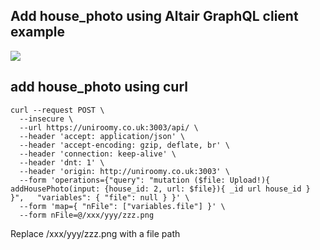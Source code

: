 ## Add house_photo using Altair GraphQL client example 

<a href="./example-upload-altair.png" target="_blank"><img src="./example-upload-altair.png"></a>

## add house_photo using curl

```
curl --request POST \
  --insecure \
  --url https://uniroomy.co.uk:3003/api/ \
  --header 'accept: application/json' \
  --header 'accept-encoding: gzip, deflate, br' \
  --header 'connection: keep-alive' \
  --header 'dnt: 1' \
  --header 'origin: http://uniroomy.co.uk:3003' \
  --form 'operations={"query": "mutation ($file: Upload!){ addHousePhoto(input: {house_id: 2, url: $file}){ _id url house_id } }",   "variables": { "file": null } }' \
  --form 'map={ "nFile": ["variables.file"] }' \
  --form nFile=@/xxx/yyy/zzz.png
```

Replace /xxx/yyy/zzz.png with a file path
